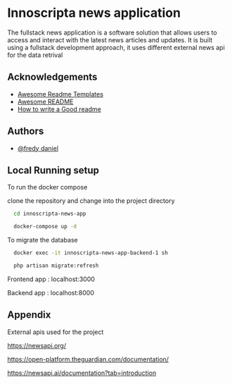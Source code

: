 
# Innoscripta news application

The fullstack news application is a software solution that allows users to access and interact with the latest news articles and updates. It is built using a fullstack development approach, it uses different external news api for the data retrival

## Acknowledgements

 - [Awesome Readme Templates](https://awesomeopensource.com/project/elangosundar/awesome-README-templates)
 - [Awesome README](https://github.com/matiassingers/awesome-readme)
 - [How to write a Good readme](https://bulldogjob.com/news/449-how-to-write-a-good-readme-for-your-github-project)


## Authors

- [@fredy daniel](https://github.com/freduz)


## Local Running setup

To run the docker compose

clone the repository and change into the project directory 

```bash 
  cd innoscripta-news-app
```



```bash
  docker-compose up -d
```

To migrate the database

```bash
  docker exec -it innoscripta-news-app-backend-1 sh
```
```bash
  php artisan migrate:refresh
```

Frontend app : localhost:3000

Backend  app : localhost:8000

## Appendix

External apis used for the project

https://newsapi.org/

https://open-platform.theguardian.com/documentation/

https://newsapi.ai/documentation?tab=introduction
